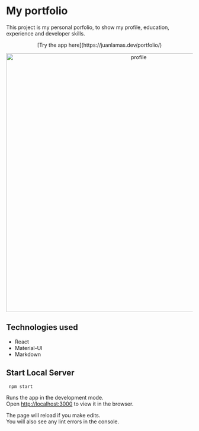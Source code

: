 # My portfolio

This project is my personal porfolio, to show my profile, education, experience and developer skills.

<p align="center">[Try the app here](https://juanlamas.dev/portfolio/)</p>

<p align="center"><img src="https://juanlamas.dev/portfolio/img/content/portfolio/profile.png" alt="profile" width="700" /></p>

## Technologies used

- React
- Material-UI
- Markdown

## Start Local Server
```
 npm start
```

Runs the app in the development mode.<br />
Open [http://localhost:3000](http://localhost:3000) to view it in the browser.

The page will reload if you make edits.<br />
You will also see any lint errors in the console.
